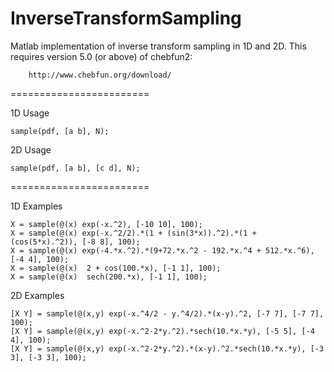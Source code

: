 InverseTransformSampling
========================

Matlab implementation of inverse transform sampling in 1D and 2D.  This requires version 5.0 (or above) of chebfun2:

		http://www.chebfun.org/download/
		
		
========================


1D Usage

	sample(pdf, [a b], N);
	
2D Usage

	sample(pdf, [a b], [c d], N);	
	
	
========================
	
		
1D Examples

	X = sample(@(x) exp(-x.^2), [-10 10], 100);
	X = sample(@(x) exp(-x.^2/2).*(1 + (sin(3*x)).^2).*(1 + (cos(5*x).^2)), [-8 8], 100);
	X = sample(@(x) exp(-4.*x.^2).*(9+72.*x.^2 - 192.*x.^4 + 512.*x.^6), [-4 4], 100);	
	X = sample(@(x)  2 + cos(100.*x), [-1 1], 100);		
	X = sample(@(x)  sech(200.*x), [-1 1], 100);			
	
	
2D Examples

	[X Y] = sample(@(x,y) exp(-x.^4/2 - y.^4/2).*(x-y).^2, [-7 7], [-7 7], 100);
	[X Y] = sample(@(x,y) exp(-x.^2-2*y.^2).*sech(10.*x.*y), [-5 5], [-4 4], 100);
	[X Y] = sample(@(x,y) exp(-x.^2-2*y.^2).*(x-y).^2.*sech(10.*x.*y), [-3 3], [-3 3], 100);	
